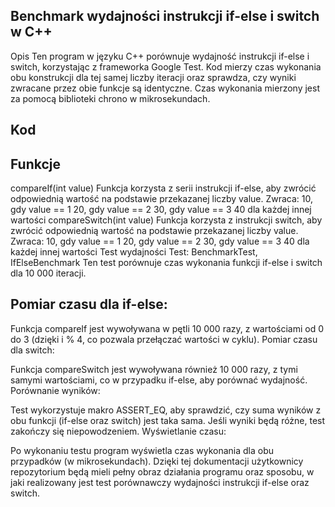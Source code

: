 ## Benchmark wydajności instrukcji if-else i switch w C++
Opis
Ten program w języku C++ porównuje wydajność instrukcji if-else i switch, korzystając z frameworka Google Test. Kod mierzy czas wykonania obu konstrukcji dla tej samej liczby iteracji oraz sprawdza, czy wyniki zwracane przez obie funkcje są identyczne. Czas wykonania mierzony jest za pomocą biblioteki chrono w mikrosekundach.

## Kod


## Funkcje
compareIf(int value)
Funkcja korzysta z serii instrukcji if-else, aby zwrócić odpowiednią wartość na podstawie przekazanej liczby value.
Zwraca:
10, gdy value == 1
20, gdy value == 2
30, gdy value == 3
40 dla każdej innej wartości
compareSwitch(int value)
Funkcja korzysta z instrukcji switch, aby zwrócić odpowiednią wartość na podstawie przekazanej liczby value.
Zwraca:
10, gdy value == 1
20, gdy value == 2
30, gdy value == 3
40 dla każdej innej wartości
Test wydajności
Test: BenchmarkTest, IfElseBenchmark
Ten test porównuje czas wykonania funkcji if-else i switch dla 10 000 iteracji.

## Pomiar czasu dla if-else:

Funkcja compareIf jest wywoływana w pętli 10 000 razy, z wartościami od 0 do 3 (dzięki i % 4, co pozwala przełączać wartości w cyklu).
Pomiar czasu dla switch:

Funkcja compareSwitch jest wywoływana również 10 000 razy, z tymi samymi wartościami, co w przypadku if-else, aby porównać wydajność.
Porównanie wyników:

Test wykorzystuje makro ASSERT_EQ, aby sprawdzić, czy suma wyników z obu funkcji (if-else oraz switch) jest taka sama. Jeśli wyniki będą różne, test zakończy się niepowodzeniem.
Wyświetlanie czasu:

Po wykonaniu testu program wyświetla czas wykonania dla obu przypadków (w mikrosekundach).
Dzięki tej dokumentacji użytkownicy repozytorium będą mieli pełny obraz działania programu oraz sposobu, w jaki realizowany jest test porównawczy wydajności instrukcji if-else oraz switch.
